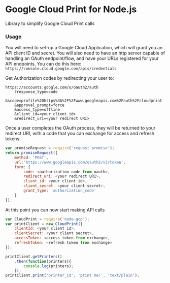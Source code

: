 # Google Cloud Print for Node.js
Library to simplify Google Cloud Print calls

### Usage

You will need to set-up a Google Cloud Application, which will grant you an API client ID
and secret. You will also need to have an http server capable of handling an OAuth endpoint/flow, 
and have your URLs registered for your API endpoints. You can do this here:
`https://console.cloud.google.com/apis/credentials`

Get Authorization codes by redirecting your user to:
```
https://accounts.google.com/o/oauth2/auth
	?response_type=code
	&scope=profile%20https%3A%2F%2Fwww.googleapis.com%2Fauth%2Fcloudprint
	&approval_prompt=force
	&access_type=offline
	&client_id=<your client id>
	&redirect_uri=<your redirect URI>
```

Once a user completes the OAuth process, they will be returned to your redirect URI,
with a code that you can exchange for access and refresh tokens.
```javascript
var promiseRequest = require('request-promise');
return promiseRequest({
	method: 'POST',
	url:'https://www.googleapis.com/oauth2/v3/token',
	form: {
		code: <authorization code from oauth>,
		redirect_uri: <your redirect URI>,
		client_id: <your client id>,
		client_secret: <your client secret>,
		grant_type: 'authorization_code'
	}
});
```
At this point you can now start making API calls
```javascript
var CloudPrint = require('node-gcp');
var printClient = new CloudPrint({
	clientId: <your client id>,
	clientSecret: <your client secret>,
	accessToken: <access token from exchange>,
	refreshToken: <refresh token from exchange>
});

printClient.getPrinters()
	.then(function(printers){
	 	console.log(printers);
	});
printClient.print('printer_id', 'print me!', 'text/plain');
```
